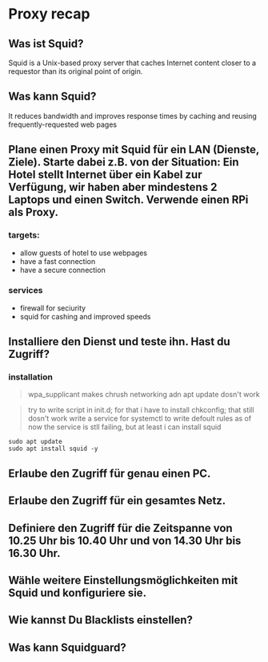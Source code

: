 # Proxy recap

## Was ist Squid?
Squid is a Unix-based proxy server that caches Internet content closer to a requestor than its original point of origin.

## Was kann Squid?
It reduces bandwidth and improves response times by caching and reusing frequently-requested web pages

## Plane einen Proxy mit Squid für ein LAN (Dienste, Ziele). Starte dabei z.B. von der Situation: Ein Hotel stellt Internet über ein Kabel zur Verfügung, wir haben aber mindestens 2 Laptops und einen Switch. Verwende einen RPi als Proxy.
### targets:
- allow guests of hotel to use webpages
- have a fast connection
- have a secure connection

### services
- firewall for seciurity
- squid for cashing and improved speeds

## Installiere den Dienst und teste ihn. Hast du Zugriff?
### installation
> wpa_supplicant makes chrush networking adn apt update dosn't work

> try to write script in init.d;
> for that i have to install chkconfig;
> that still dosn't work
> write a service for systemctl to write defoult rules
> as of now the service is stll failing, but at least i can install squid
```
sudo apt update 
sudo apt install squid -y
```


## Erlaube den Zugriff für genau einen PC.
## Erlaube den Zugriff für ein gesamtes Netz.
## Definiere den Zugriff für die Zeitspanne von 10.25 Uhr bis 10.40 Uhr und von 14.30 Uhr bis 16.30 Uhr.
## Wähle weitere Einstellungsmöglichkeiten mit Squid und konfiguriere sie.
## Wie kannst Du Blacklists einstellen?
## Was kann Squidguard?
